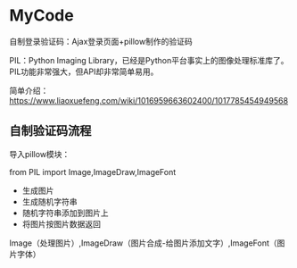 # MyCode
自制登录验证码：Ajax登录页面+pillow制作的验证码

PIL：Python Imaging Library，已经是Python平台事实上的图像处理标准库了。PIL功能非常强大，但API却非常简单易用。

简单介绍：https://www.liaoxuefeng.com/wiki/1016959663602400/1017785454949568



## 自制验证码流程

导入pillow模块：

from PIL import Image,ImageDraw,ImageFont

- 生成图片
- 生成随机字符串
- 随机字符串添加到图片上
- 将图片按图片数据返回

Image（处理图片）,ImageDraw（图片合成-给图片添加文字）,ImageFont（图片字体）

